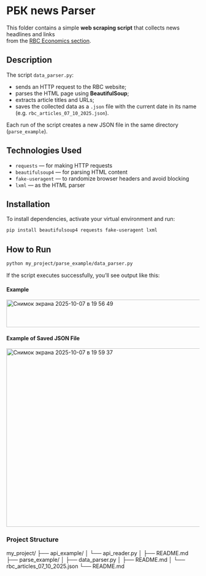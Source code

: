 # РБК news Parser

This folder contains a simple **web scraping script** that collects news headlines and links  
from the [RBC Economics section](https://www.rbc.ru/economics/).

## Description

The script `data_parser.py`:
- sends an HTTP request to the RBC website;
- parses the HTML page using **BeautifulSoup**;
- extracts article titles and URLs;
- saves the collected data as a `.json` file with the current date in its name (e.g. `rbc_articles_07_10_2025.json`).

Each run of the script creates a new JSON file in the same directory (`parse_example`).

## Technologies Used

- `requests` — for making HTTP requests  
- `beautifulsoup4` — for parsing HTML content  
- `fake-useragent` — to randomize browser headers and avoid blocking  
- `lxml` — as the HTML parser  

##  Installation

To install dependencies, activate your virtual environment and run:

```bash
pip install beautifulsoup4 requests fake-useragent lxml
```
## How to Run

```bash
python my_project/parse_example/data_parser.py
```
If the script executes successfully, you’ll see output like this:

#### Example
<img width="878" height="72" alt="Снимок экрана 2025-10-07 в 19 56 49" src="https://github.com/user-attachments/assets/fc84e8ad-78d8-4d33-ba5e-406ea1a52194" />

#### Example of Saved JSON File
<img width="1123" height="465" alt="Снимок экрана 2025-10-07 в 19 59 37" src="https://github.com/user-attachments/assets/56c34ded-6e89-450c-bc5e-e225f275671e" />

### Project Structure
my_project/
├── api_example/
│   └── api_reader.py
│   ├── README.md
├── parse_example/
│   ├── data_parser.py
│   ├── README.md
│   └── rbc_articles_07_10_2025.json
└── README.md
